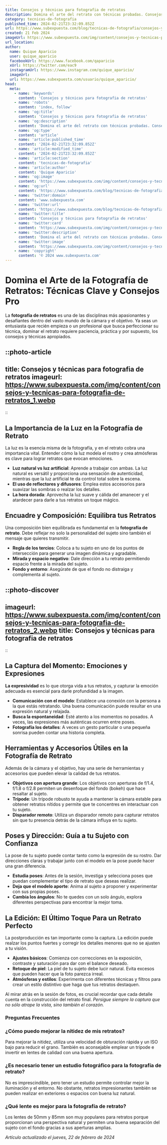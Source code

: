 ```yaml
---
title: Consejos y técnicas para fotografia de retratos
description: Domina el arte del retrato con técnicas probadas. Consejos expertos para capturar la esencia y belleza única en cada fotografía.
category: tecnicas-de-fotografia
published_time: 2024-02-21T23:32:09.852Z
url: https://www.subexpuesta.com/blog/tecnicas-de-fotografia/consejos-y-tecnicas-para-fotografia-de-retratos
created: 21 Feb 2024
imageUrl: https://www.subexpuesta.com/img/content/consejos-y-tecnicas-para-fotografia-de-retratos_1.webp
url_location:
author:
  name: Quique Aparicio
  user: quique_aparicio
  facebookUrl: https://www.facebook.com/qaparicio
  xUrl: https://twitter.com/eac9
  instagramUrl: https://www.instagram.com/quique_aparicio/
  imageUrl: 
  url: https://www.subexpuesta.com/usuario/quique_aparicio/
head:
  meta:
    - name: 'keywords'
      content: 'Consejos y técnicas para fotografia de retratos'
    - name: 'robots'
      content: 'index, follow'
    - name: 'og:title'
      content: 'Consejos y técnicas para fotografia de retratos'
    - name: 'og:description'
      content: 'Domina el arte del retrato con técnicas probadas. Consejos expertos para capturar la esencia y belleza única en cada fotografía.'
    - name: 'og:type'
      content: 'article'
    - name: 'article:published_time'
      content: '2024-02-21T23:32:09.852Z'
    - name: 'article:modified_time'
      content: '2024-02-21T23:32:09.852Z'
    - name: 'article:section'
      content: 'tecnicas-de-fotografia'
    - name: 'article:author'
      content: 'Quique Aparicio'
    - name: 'og:image'
      content: 'https://www.subexpuesta.com/img/content/consejos-y-tecnicas-para-fotografia-de-retratos_1.webp'
    - name: 'og:url'
      content: 'https://www.subexpuesta.com/blog/tecnicas-de-fotografia/consejos-y-tecnicas-para-fotografia-de-retratos'
    - name: 'twitter:domain'
      content: 'www.subexpuesta.com'
    - name: 'twitter:url'
      content: 'https://www.subexpuesta.com/blog/tecnicas-de-fotografia/consejos-y-tecnicas-para-fotografia-de-retratos'
    - name: 'twitter:title'
      content: 'Consejos y técnicas para fotografia de retratos'
    - name: 'twitter:card'
      content: 'https://www.subexpuesta.com/img/content/consejos-y-tecnicas-para-fotografia-de-retratos_1.webp'
    - name: 'twitter:description'
      content: 'Domina el arte del retrato con técnicas probadas. Consejos expertos para capturar la esencia y belleza única en cada fotografía.'
    - name: 'twitter:image'
      content: 'https://www.subexpuesta.com/img/content/consejos-y-tecnicas-para-fotografia-de-retratos_1.webp'
    - name: 'copyright'
      content: '© 2024 www.subexpuesta.com'
---
```

# Domina el Arte de la Fotografía de Retratos: Técnicas Clave y Consejos Pro

La **fotografía de retratos** es una de las disciplinas más apasionantes y desafiantes dentro del vasto mundo de la cámara y el objetivo. Ya seas un entusiasta que recién empieza o un profesional que busca perfeccionar su técnica, dominar el retrato requiere paciencia, práctica y por supuesto, los consejos y técnicas apropiados.


::photo-article
---
title: Consejos y técnicas para fotografia de retratos
imageurl: https://www.subexpuesta.com/img/content/consejos-y-tecnicas-para-fotografia-de-retratos_1.webp
---
::


## La Importancia de la Luz en la Fotografía de Retrato
La luz es la esencia misma de la fotografía, y en el retrato cobra una importancia vital. Entender cómo la luz modela el rostro y crea atmósferas es clave para lograr retratos que evocan emociones.

- **Luz natural vs luz artificial**: Aprende a trabajar con ambas. La luz natural es versátil y proporciona una sensación de autenticidad, mientras que la luz artificial te da control total sobre la escena.
- **El uso de reflectores y difusores**: Emplea estos accesorios para suavizar las sombras o realzar los detalles.
- **La hora dorada**: Aprovecha la luz suave y cálida del amanecer y el atardecer para darle a tus retratos un toque mágico.

## Encuadre y Composición: Equilibra tus Retratos
Una composición bien equilibrada es fundamental en la **fotografía de retrato**. Debe reflejar no solo la personalidad del sujeto sino también el mensaje que quieres transmitir.

- **Regla de los tercios**: Coloca a tu sujeto en uno de los puntos de intersección para generar una imagen dinámica y agradable.
- **Mirada y espacio negativo**: Dale dirección a tu retrato permitiendo espacio frente a la mirada del sujeto.
- **Fondo y entorno**: Asegúrate de que el fondo no distraiga y complementa al sujeto.


::photo-discover
---
imageurl: https://www.subexpuesta.com/img/content/consejos-y-tecnicas-para-fotografia-de-retratos_2.webp
title: Consejos y técnicas para fotografia de retratos
---
::


## La Captura del Momento: Emociones y Expresiones
**La expresividad** es lo que otorga vida a tus retratos, y capturar la emoción adecuada es esencial para darle profundidad a la imagen.

- **Comunicación con el modelo**: Establece una conexión con la persona a la que estás retratando. Una buena comunicación puede resultar en una expresión natural y relajada.
- **Busca la espontaneidad**: Esté atento a los momentos no posados. A veces, las expresiones más auténticas ocurren entre poses.
- **Fotografía los detalles**: A veces un gesto particular o una pequeña sonrisa pueden contar una historia completa.

## Herramientas y Accesorios Útiles en la Fotografía de Retrato
Además de la cámara y el objetivo, hay una serie de herramientas y accesorios que pueden elevar la calidad de tus retratos.

- **Objetivos con apertura grande**: Los objetivos con aperturas de f/1.4, f/1.8 o f/2.8 permiten un desenfoque del fondo (bokeh) que hace resaltar al sujeto.
- **Trípode**: Un trípode robusto te ayuda a mantener la cámara estable para obtener retratos nítidos y permite que te concentres en interactuar con tu sujeto.
- **Disparador remoto**: Utiliza un disparador remoto para capturar retratos sin que tu presencia detrás de la cámara influya en tu sujeto.

## Poses y Dirección: Guía a tu Sujeto con Confianza
La pose de tu sujeto puede contar tanto como la expresión de su rostro. Dar direcciones claras y trabajar junto con el modelo en la pose puede hacer una gran diferencia.

- **Estudia poses**: Antes de la sesión, investiga y selecciona poses que puedan complementar el tipo de retrato que deseas realizar.
- **Deja que el modelo aporte**: Anima al sujeto a proponer y experimentar con sus propias poses.
- **Cambia los ángulos**: No te quedes con un solo ángulo, explora diferentes perspectivas para encontrar la mejor toma.

## La Edición: El Último Toque Para un Retrato Perfecto
La postproducción es tan importante como la captura. La edición puede realzar los puntos fuertes y corregir los detalles menores que no se ajusten a tu visión.

- **Ajustes básicos**: Comienza con correcciones en la exposición, contraste y saturación para dar con el balance deseado.
- **Retoque de piel**: La piel de tu sujeto debe lucir natural. Evita excesos que pueden hacer que la foto parezca irreal.
- **Atmósferas y estilos**: Experimenta con diferentes técnicas y filtros para crear un estilo distintivo que haga que tus retratos destaquen.

Al mirar atrás en la sesión de fotos, es crucial recordar que cada detalle cuenta en la construcción del retrato final. *Persigue siempre la captura que no sólo atrape la vista, sino también el corazón.* 

### Preguntas Frecuentes

### ¿Cómo puedo mejorar la nitidez de mis retratos?
Para mejorar la nitidez, utiliza una velocidad de obturación rápida y un ISO bajo para reducir el grano. También es aconsejable emplear un trípode e invertir en lentes de calidad con una buena apertura.

### ¿Es necesario tener un estudio fotográfico para la fotografía de retrato?
No es imprescindible, pero tener un estudio permite controlar mejor la iluminación y el entorno. No obstante, retratos impresionantes también se pueden realizar en exteriores o espacios con buena luz natural.

### ¿Qué lente es mejor para la fotografía de retrato?
Los lentes de 50mm y 85mm son muy populares para retratos porque proporcionan una perspectiva natural y permiten una buena separación del sujeto con el fondo gracias a sus aperturas amplias.

_Artículo actualizado el jueves, 22 de febrero de 2024_